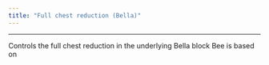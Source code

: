 ```yaml
---
title: "Full chest reduction (Bella)"
---
```


***

Controls the full chest reduction in the underlying Bella block Bee is based on




